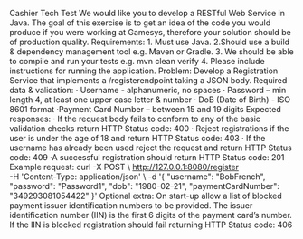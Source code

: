  Cashier Tech Test
We would like you to develop a RESTful Web Service in Java. The goal of this exercise is to get an idea of the code you would produce if you were working at Gamesys, therefore your solution should be of production quality.
Requirements:
1.​ ​Must use Java.
2.​ ​Should use a build & dependency management tool e.g. Maven or Gradle.
3.​ ​We should be able to compile and run your tests e.g. mvn clean verify
4.​ ​Please include instructions for running the application.
Problem:
Develop a Registration Service that implements a ​/register​ endpoint taking a JSON body.
Required data & validation:
·​ ​Username - alphanumeric, no spaces
·​ ​Password – min length 4, at least one upper case letter & number
·​ ​DoB (Date of Birth) - ISO 8601 format
·​ ​Payment Card Number – between 15 and 19 digits
Expected responses:
·​ ​If the request body fails to conform to any of the basic validation checks return HTTP Status code: 400
·​ ​Reject registrations if the user is under the age of 18 and return HTTP Status code: 403
·​ ​If the username has already been used reject the request and return HTTP Status code:
409
·​ ​A successful registration should return HTTP Status code: 201
Example request:
curl -X POST \ http://127.0.0.1:8080/register \
-H 'Content-Type: application/json' \ -d '{
"username": "BobFrench",
"password": "Password1",
"dob": "1980-02-21", "paymentCardNumber": "349293081054422"
}'
Optional extra:
On start-up allow a list of blocked payment issuer identification numbers to be provided. The issuer identification number (IIN) is the first 6 digits of the payment card’s number. If the IIN is blocked registration should fail returning HTTP Status code: 406
